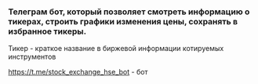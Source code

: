 ### Телеграм бот, который позволяет смотреть информацию о тикерах, строить графики изменения цены, сохранять в избранное тикеры.
Тикер - краткое название в биржевой информации котируемых инструментов

https://t.me/stock_exchange_hse_bot - бот
